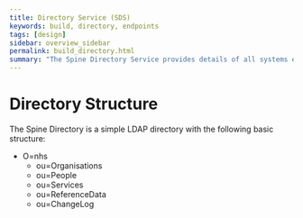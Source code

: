 ```yaml
---
title: Directory Service (SDS)
keywords: build, directory, endpoints
tags: [design]
sidebar: overview_sidebar
permalink: build_directory.html
summary: "The Spine Directory Service provides details of all systems endpoints registered with the Spine"
---
```


# Directory Structure #

The Spine Directory is a simple LDAP directory with the following basic structure:

- O=nhs
	- ou=Organisations
	- ou=People
	- ou=Services
	- ou=ReferenceData
	- ou=ChangeLog



